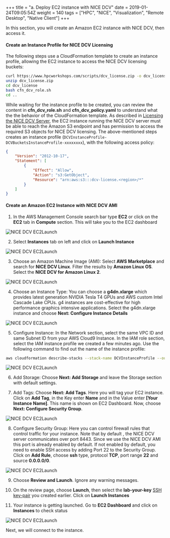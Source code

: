 +++
title = "a. Deploy EC2 instance with NICE DCV"
date = 2019-01-24T09:05:54Z
weight = 140
tags = ["HPC", "NICE", "Visualization", "Remote Desktop", "Native Client"]
+++

In this section, you will create an Amazon EC2 instance with NICE DCV, then access it.

#### Create an Instance Profile for NICE DCV Licensing

The following steps use a CloudFormation template to create an instance profile, allowing the EC2 instance to access the NICE DCV licensing buckets:
```bash
curl https://www.hpcworkshops.com/scripts/dcv_license.zip -o dcv_license.zip
unzip dcv_license.zip
cd dcv_license
bash cfn_dcv_role.sh
cd ..
```

While waiting for the instance profile to be created, you can review the content in **cfn_dcv_role.sh** and **cfn_dcv_policy.yaml** to understand what the the behavior of the CloudFormation template. As described in [Licensing the NICE DCV Server](https://docs.aws.amazon.com/dcv/latest/adminguide/setting-up-license.html), the EC2 instance running the NICE DCV server must be able to reach the Amazon S3 endpoint and has permission to access the required S3 objects for NICE DCV licensing. The above-mentioned steps creates an instance profile (`DCVInstanceProfile-DCVBucketsInstanceProfile-xxxxxxxx`), with the following access policy:
```json
{
    "Version": "2012-10-17",
    "Statement": [
        {
            "Effect": "Allow",
            "Action": "s3:GetObject",
            "Resource": "arn:aws:s3:::dcv-license.<region>/*"
        }
    ]
}
```

#### Create an Amazon EC2 Instance with NICE DCV AMI

1. In the AWS Management Console search bar type **EC2** or click on the **EC2** tab in **Compute** section. This will take you to the EC2 dashboard

![NICE DCV EC2Launch](/images/nice-dcv/Launch-EC2.png)

2. Select **Instances** tab on left and click on **Launch Instance** 

![NICE DCV EC2Launch](/images/nice-dcv/Launch-EC2-2.png)

3. Choose an Amazon Machine Image (AMI): Select **AWS Marketplace** and search for **NICE DCV Linux**. Filter the results by **Amazon Linux OS**. Select the **NICE DCV for Amazon Linux 2**.

![NICE DCV EC2Launch](/images/nice-dcv/Launch-EC2-AMI.png)

4. Choose an Instance Type: You can choose a **g4dn.xlarge** which provides latest generation NVIDIA Tesla T4 GPUs and AWS custom Intel Cascade Lake CPUs. g4 instances are cost-effective for high performance graphics intensive applications. Select the g4dn.xlarge instance and choose **Next: Configure Instance Details**

![NICE DCV EC2Launch](/images/nice-dcv/Launch-EC2-InstanceType.png)

5. Configure Instance: In the Network section, select the same VPC ID and same Subnet ID from your AWS Cloud9 Instance. In the IAM role section, select the IAM instance profile we created a few minutes ago. Use the following command to find out the name of the instance profile:
```bash
aws cloudformation describe-stacks --stack-name DCVInstanceProfile --output text --query 'Stacks[0].Outputs[?OutputKey == `InstanceProfileARN`].OutputValue'
```

![NICE DCV EC2Launch](/images/nice-dcv/Launch-EC2-VPC-v2.png)

6. Add Storage: Choose **Next: Add Storage** and leave the Storage section with default settings.

7. Add Tags: Choose **Next: Add Tags**. Here you will tag your EC2 instance. Click on **Add Tag**, in the Key enter **Name** and in the Value enter **[Your Instance Name]**. This name is shown on EC2 Dashboard. Now, choose **Next: Configure Security Group**.

![NICE DCV EC2Launch](/images/nice-dcv/Launch-EC2-Tags.png)

8. Configure Security Group: Here you can control firewall rules that control traffic for your instance. Note that by default , the NICE DCV server communicates over port 8443. Since we use the NICE DCV AMI this port is already enabled by default. If not enabled by default, you need to enable SSH access by adding Port 22 to the Security Group. Click on **Add Rule**, choose **ssh** type, protocol **TCP**, port range **22** and source **0.0.0.0/0**.

![NICE DCV EC2Launch](/images/nice-dcv/Launch-EC2-SG.png)

9. Choose **Review and Launch**. Ignore any warning messages. 

10. On the review page, choose **Launch**, then select the **lab-your-key** [SSH key-pair](/02-aws-getting-started/05-key-pair-create.html) you created earlier. Click on **Launch Instances** 

11. Your instance is getting launched. Go to **EC2 Dashboard** and click on **Instances** to check status

![NICE DCV EC2Launch](/images/nice-dcv/Launch-EC2-FullInfo.png)

Next, we will connect to the instance.
